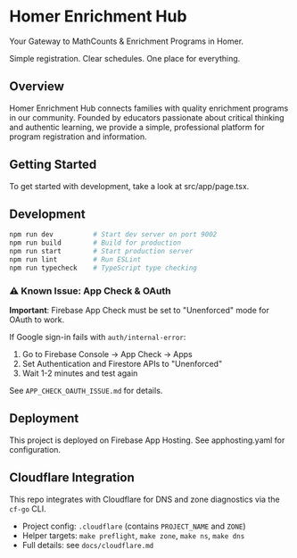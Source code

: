 # Homer Enrichment Hub

Your Gateway to MathCounts & Enrichment Programs in Homer.

Simple registration. Clear schedules. One place for everything.

## Overview

Homer Enrichment Hub connects families with quality enrichment programs in our community. Founded by educators passionate about critical thinking and authentic learning, we provide a simple, professional platform for program registration and information.

## Getting Started

To get started with development, take a look at src/app/page.tsx.

## Development

```bash
npm run dev          # Start dev server on port 9002
npm run build        # Build for production
npm run start        # Start production server
npm run lint         # Run ESLint
npm run typecheck    # TypeScript type checking
```

### ⚠️ Known Issue: App Check & OAuth

**Important**: Firebase App Check must be set to "Unenforced" mode for OAuth to work.

If Google sign-in fails with `auth/internal-error`:

1. Go to Firebase Console → App Check → Apps
2. Set Authentication and Firestore APIs to "Unenforced"
3. Wait 1-2 minutes and test again

See `APP_CHECK_OAUTH_ISSUE.md` for details.

## Deployment

This project is deployed on Firebase App Hosting. See apphosting.yaml for configuration.

## Cloudflare Integration

This repo integrates with Cloudflare for DNS and zone diagnostics via the `cf-go` CLI.

- Project config: `.cloudflare` (contains `PROJECT_NAME` and `ZONE`)
- Helper targets: `make preflight`, `make zone`, `make ns`, `make dns`
- Full details: see `docs/cloudflare.md`
